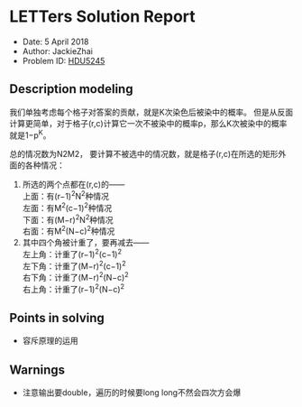 # LETTers Solution Report

- Date: 5 April 2018
- Author: JackieZhai
- Problem ID: [HDU5245](http://acm.hdu.edu.cn/showproblem.php?pid=5245)

## Description modeling

我们单独考虑每个格子对答案的贡献，就是K次染色后被染中的概率。
但是从反面计算更简单，对于格子(r,c)计算它一次不被染中的概率p，那么K次被染中的概率就是1−p<sup>K</sup>。

总的情况数为N2M2，
要计算不被选中的情况数，就是格子(r,c)在所选的矩形外面的各种情况：

1. 所选的两个点都在(r,c)的——<br>
    上面：有(r−1)<sup>2</sup>N<sup>2</sup>种情况<br>
    左面：有M<sup>2</sup>(c−1)<sup>2</sup>种情况<br>
    下面：有(M−r)<sup>2</sup>N<sup>2</sup>种情况<br>
    右面：有M<sup>2</sup>(N−c)<sup>2</sup>种情况<br>
2. 其中四个角被计重了，要再减去——<br>
    左上角：计重了(r−1)<sup>2</sup>(c−1)<sup>2</sup><br>
    左下角：计重了(M−r)<sup>2</sup>(c−1)<sup>2</sup><br>
    右下角：计重了(M−r)<sup>2</sup>(N−c)<sup>2</sup><br>
    右上角：计重了(r−1)<sup>2</sup>(N−c)<sup>2</sup><br>

## Points in solving

- 容斥原理的运用

## Warnings

- 注意输出要double，遍历的时候要long long不然会四次方会爆
